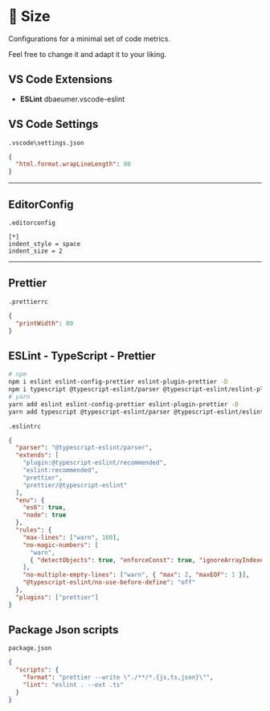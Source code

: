 # 📏 Size

Configurations for a minimal set of code metrics.

Feel free to change it and adapt it to your liking.

## VS Code Extensions

- **ESLint** dbaeumer.vscode-eslint

## VS Code Settings

`.vscode\settings.json`

```json
{
  "html.format.wrapLineLength": 80
}
```

---

## EditorConfig

`.editorconfig`

```
[*]
indent_style = space
indent_size = 2
```

---

## Prettier

`.prettierrc`

```json
{
  "printWidth": 80
}
```

## ESLint - TypeScript - Prettier

```bash
# npm
npm i eslint eslint-config-prettier eslint-plugin-prettier -D
npm i typescript @typescript-eslint/parser @typescript-eslint/eslint-plugin -D
# yarn
yarn add eslint eslint-config-prettier eslint-plugin-prettier -D
yarn add typescript @typescript-eslint/parser @typescript-eslint/eslint-plugin -D
```

`.eslintrc`

```json
{
  "parser": "@typescript-eslint/parser",
  "extends": [
    "plugin:@typescript-eslint/recommended",
    "eslint:recommended",
    "prettier",
    "prettier/@typescript-eslint"
  ],
  "env": {
    "es6": true,
    "node": true
  },
  "rules": {
    "max-lines": ["warn", 160],
    "no-magic-numbers": [
      "warn",
      { "detectObjects": true, "enforceConst": true, "ignoreArrayIndexes": true }
    ],
    "no-multiple-empty-lines": ["warn", { "max": 2, "maxEOF": 1 }],
    "@typescript-eslint/no-use-before-define": "off"
  },
  "plugins": ["prettier"]
}
```

## Package Json scripts

`package.json`

```json
{
  "scripts": {
    "format": "prettier --write \"./**/*.{js,ts,json}\"",
    "lint": "eslint . --ext .ts"
  }
}
```
